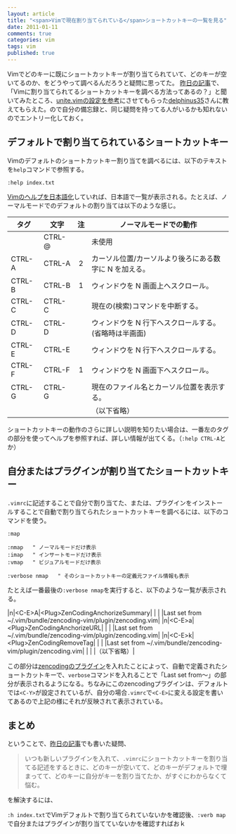 ```yaml
---
layout: article
title: "<span>Vimで現在割り当てられている</span>ショートカットキーの一覧を見る"
date: 2011-01-11
comments: true
categories: vim
tags: vim
published: true
---
```


Vimでどのキーに既にショートカットキーが割り当てられていて、どのキーが空いてるのか、をどうやって調べるんだろうと疑問に思ってた。
[昨日の記事](/2011/01/10/vim-unite-plugin)で、「Vimに割り当てられてるショートカットキーを調べる方法ってあるの？」と聞いてみたところ、[unite.vimの設定を参考](http://blog.remora.cx/2010/12/vim-ref-with-unite.html)にさせてもらった[delphinus35](http://blog.remora.cx/)さんに教えてもらえた。ので自分の備忘録と、同じ疑問を持ってる人がいるかも知れないのでエントリー化しておく。

<!-- READMORE -->


## デフォルトで割り当てられているショートカットキー

Vimのデフォルトのショートカットキー割り当てを調べるには、以下のテキストを`help`コマンドで参照する。

~~~ vim
:help index.txt
~~~

[Vimのヘルプを日本語化](/2011/01/07/vim-help-japanese)していれば、日本語で一覧が表示される。たとえば、ノーマルモードでのデフォルトの割り当ては以下のような感じ。

|タグ|文字|注|ノーマルモードでの動作|
|-|-|:-:|-|
| |CTRL-@| |未使用|
|CTRL-A|CTRL-A|2|カーソル位置/カーソルより後ろにある数字に N を加える。|
|CTRL-B|CTRL-B|1|ウィンドウを N 画面上へスクロール。|
|CTRL-C|CTRL-C| |現在の(検索)コマンドを中断する。|
|CTRL-D|CTRL-D| |ウィンドウを N 行下へスクロールする。(省略時は半画面)|
|CTRL-E|CTRL-E| |ウィンドウを N 行下へスクロールする。|
|CTRL-F|CTRL-F|1|ウィンドウを N 画面下へスクロール。|
|CTRL-G|CTRL-G| |現在のファイル名とカーソル位置を表示する。|
| | | |（以下省略）|

ショートカットキーの動作のさらに詳しい説明を知りたい場合は、一番左のタグの部分を使ってヘルプを参照すれば、詳しい情報が出てくる。（`:help CTRL-A`とか）


## 自分またはプラグインが割り当てたショートカットキー

`.vimrc`に記述することで自分で割り当てた、または、プラグインをインストールすることで自動で割り当てられたショートカットキーを調べるには、以下のコマンドを使う。

~~~ vim
:map
~~~

~~~ vim
:nmap   " ノーマルモードだけ表示
:imap   " インサートモードだけ表示
:vmap   " ビジュアルモードだけ表示
~~~

~~~ vim
:verbose nmap   " そのショートカットキーの定義元ファイル情報も表示
~~~

たとえば一番最後の`:verbose nmap`を実行すると、以下のような一覧が表示される。

|n|\<C-E\>A|\<Plug\>ZenCodingAnchorizeSummary|
| | |Last set from ~/.vim/bundle/zencoding-vim/plugin/zencoding.vim|
|n|\<C-E\>a|\<Plug\>ZenCodingAnchorizeURL|
| | |Last set from ~/.vim/bundle/zencoding-vim/plugin/zencoding.vim|
|n|\<C-E\>k|\<Plug\>ZenCodingRemoveTag|
| | |Last set from ~/.vim/bundle/zencoding-vim/plugin/zencoding.vim|
| | |（以下省略）|

この部分は[zencodingのプラグイン](http://www.vim.org/scripts/script.php?script_id=2981)を入れたことによって、自動で定義されたショートカットキーで、`verbose`コマンドを入れることで「Last set from～」の部分が表示されるようになる。ちなみにこのzencodingプラグインは、デフォルトでは`<C-Y>`が設定されているが、自分の場合`.vimrc`で`<C-E>`に変える設定を書いてあるので上記の様にそれが反映されて表示されている。


## まとめ

ということで、[昨日の記事](/2011/01/10/vim-unite-plugin)でも書いた疑問、

> いつも新しいプラグインを入れて、`.vimrc`にショートカットキーを割り当てる記述をするときに、どのキーが空いてて、どのキーがデフォルトで埋まってて、どのキーに自分がキーを割り当てたか、がすぐにわからなくて悩む。

を解決するには、

`:h index.txt`でVimデフォルトで割り当てられていないかを確認後、`:verb map`で自分またはプラグインが割り当てていないかを確認すればおｋ
